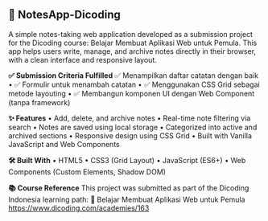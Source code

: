 ## 📒 NotesApp-Dicoding
A simple notes-taking web application developed as a submission project for the Dicoding course: Belajar Membuat Aplikasi Web untuk Pemula. This app helps users write, manage, and archive notes directly in their browser, with a clean interface and responsive layout.

**✅ Submission Criteria Fulfilled**
✅ Menampilkan daftar catatan dengan baik
  • ✅ Formulir untuk menambah catatan
  • ✅ Menggunakan CSS Grid sebagai metode layouting
  • ✅ Membangun komponen UI dengan Web Component (tanpa framework)

**✨ Features**
  • Add, delete, and archive notes
  • Real-time note filtering via search
  • Notes are saved using local storage
  • Categorized into active and archived sections
  • Responsive design using CSS Grid
  • Built with Vanilla JavaScript and Web Components

**🛠️ Built With**
  • HTML5
  • CSS3 (Grid Layout)
  • JavaScript (ES6+)
  • Web Components (Custom Elements, Shadow DOM)

**📚 Course Reference**
This project was submitted as part of the Dicoding Indonesia learning path:
🔗 Belajar Membuat Aplikasi Web untuk Pemula
https://www.dicoding.com/academies/163
